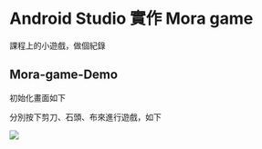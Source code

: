 # Android Studio 實作 Mora game

課程上的小遊戲，做個紀錄

## Mora-game-Demo

初始化畫面如下

<!-- ![](https://i.imgur.com/tA4AZDO.png) -->

分別按下剪刀、石頭、布來進行遊戲，如下

![](https://i.imgur.com/iAADXtI.gif)

